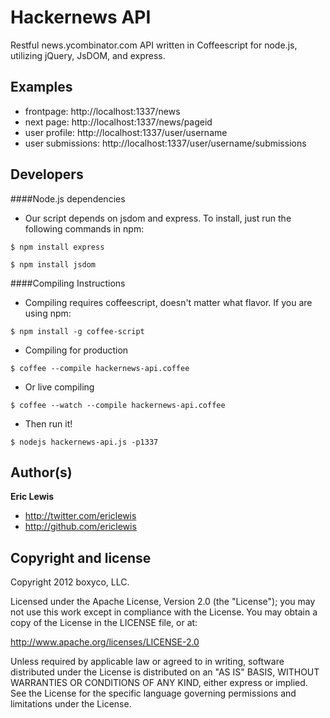 # Hackernews API

Restful news.ycombinator.com API written in Coffeescript for node.js, utilizing jQuery, JsDOM, and express.

## Examples
+ frontpage: http://localhost:1337/news
+ next page: http://localhost:1337/news/pageid
+ user profile: http://localhost:1337/user/username
+ user submissions: http://localhost:1337/user/username/submissions


## Developers
####Node.js dependencies
+ Our script depends on jsdom and express. To install, just run the following commands in npm:

```
$ npm install express
```

```
$ npm install jsdom
```

####Compiling Instructions
+ Compiling requires coffeescript, doesn't matter what flavor. If you are using npm:
```
$ npm install -g coffee-script
```

+ Compiling for production
```
$ coffee --compile hackernews-api.coffee
```
+ Or live compiling
```
$ coffee --watch --compile hackernews-api.coffee
```
+ Then run it!
```
$ nodejs hackernews-api.js -p1337
```

## Author(s)

**Eric Lewis**

+ http://twitter.com/ericlewis
+ http://github.com/ericlewis

## Copyright and license
Copyright 2012 boxyco, LLC.

Licensed under the Apache License, Version 2.0 (the "License"); you may not use this work except in compliance with the License. You may obtain a copy of the License in the LICENSE file, or at:

http://www.apache.org/licenses/LICENSE-2.0

Unless required by applicable law or agreed to in writing, software distributed under the License is distributed on an "AS IS" BASIS, WITHOUT WARRANTIES OR CONDITIONS OF ANY KIND, either express or implied. See the License for the specific language governing permissions and limitations under the License.